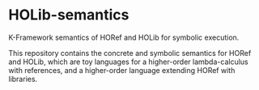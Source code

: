 # HOLib-semantics
K-Framework semantics of HORef and HOLib for symbolic execution.

This repository contains the concrete and symbolic semantics for HORef and HOLib, which are toy languages for a higher-order lambda-calculus with references, and a higher-order language extending HORef with libraries.

